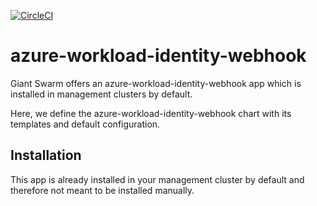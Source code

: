 [![CircleCI](https://dl.circleci.com/status-badge/img/gh/giantswarm/azure-workload-identity-webhook-app/tree/main.svg?style=svg)](https://dl.circleci.com/status-badge/redirect/gh/giantswarm/azure-workload-identity-webhook-app/tree/main)

# azure-workload-identity-webhook

Giant Swarm offers an azure-workload-identity-webhook app which is installed in management clusters by default.

Here, we define the azure-workload-identity-webhook chart with its templates and default configuration.

## Installation

This app is already installed in your management cluster by default and therefore not meant to be installed manually.
